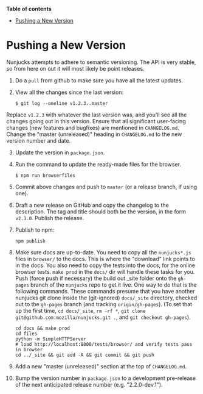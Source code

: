 <!-- START doctoc generated TOC please keep comment here to allow auto update -->
<!-- DON'T EDIT THIS SECTION, INSTEAD RE-RUN doctoc TO UPDATE -->
**Table of contents**

- [Pushing a New Version](#pushing-a-new-version)

<!-- END doctoc generated TOC please keep comment here to allow auto update -->


# Pushing a New Version

Nunjucks attempts to adhere to semantic versioning. The API is very stable, so
from here on out it will most likely be point releases.

1. Do a `pull` from github to make sure you have all the latest updates.

2. View all the changes since the last version:

   ```
   $ git log --oneline v1.2.3..master
   ```

Replace `v1.2.3` with whatever the last version was, and you'll see all the
changes going out in this version. Ensure that all significant user-facing
changes (new features and bugfixes) are mentioned in `CHANGELOG.md`. Change the
"master (unreleased)" heading in `CHANGELOG.md` to the new version number and
date.

3. Update the version in `package.json`.

3. Run the command to update the ready-made files for the browser.

   ```
   $ npm run browserfiles
   ```

5. Commit above changes and push to `master` (or a release branch, if using one).

6. Draft a new release on GitHub and copy the changelog to the description. The
   tag and title should both be the version, in the form `v2.3.0`. Publish the
   release.

7. Publish to npm:

   ```
   npm publish
   ```

8. Make sure docs are up-to-date. You need to copy all the `nunjucks*.js` files
   in `browser/` to the docs. This is where the "download" link points to in
   the docs. You also need to copy the tests into the docs, for the online
   browser tests. ``make prod`` in the ``docs/`` dir will handle these tasks
   for you. Push (force push if necessary) the build out _site folder onto the
   `gh-pages` branch of the `nunjucks` repo to get it live. One way to do that
   is the following commands. These commands presume that you have another
   nunjucks git clone inside the (git-ignored) `docs/_site` directory, checked
   out to the `gh-pages` branch (and tracking `origin/gh-pages`). (To set that
   up the first time, `cd docs/_site`, `rm -rf *`, `git clone
   git@github.com:mozilla/nunjucks.git .`, and `git checkout gh-pages`).

   ```
   cd docs && make prod
   cd files
   python -m SimpleHTTPServer
   # load http://localhost:8000/tests/browser/ and verify tests pass in browser
   cd ../_site && git add -A && git commit && git push
   ```

9. Add a new "master (unreleased)" section at the top of `CHANGELOG.md`.

10. Bump the version number in `package.json` to a development pre-release of
    the next anticipated release number (e.g. "2.2.0-dev.1").
